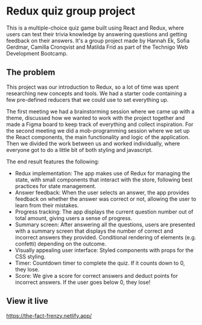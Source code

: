 # Redux quiz group project

This is a multiple-choice quiz game built using React and Redux, where users can test their trivia knowledge by answering questions and getting feedback on their answers. It's a group project made by Hannah Ek, Sofia Gerdmar, Camilla Cronqvist and Matilda Frid as part of the Technigo Web Development Bootcamp.

## The problem

This project was our introduction to Redux, so a lot of time was spent researching new concepts and tools. We had a starter code containing a few pre-defined reducers that we could use to set everything up. 

The first meeting we had a brainstorming session where we came up with a theme, discussed how we wanted to work with the project together and made a Figma board to keep track of everything and collect inspiration. For the second meeting we did a mob-programming session where we set up the React components, the main functionality and logic of the application. Then we divided the work between us and worked individually, where everyone got to do a little bit of both styling and javascript.

The end result features the following:

- Redux implementation: The app makes use of Redux for managing the state, with small components that interact with the store, following best practices for state management.
- Answer feedback: When the user selects an answer, the app provides feedback on whether the answer was correct or not, allowing the user to learn from their mistakes.
- Progress tracking: The app displays the current question number out of total amount, giving users a sense of progress.
- Summary screen: After answering all the questions, users are presented with a summary screen that displays the number of correct and incorrect answers they provided. Conditional rendering of elements (e.g. confetti) depending on the outcome.
- Visually appealing user interface: Styled components with props for the CSS styling.
- Timer: Countdown timer to complete the quiz. If it counts down to 0, they lose. 
- Score: We give a score for correct answers and deduct points for incorrect answers. If the user goes below 0, they lose!

## View it live

https://the-fact-frenzy.netlify.app/